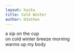 ```yaml
---
layout: haiku
title: Cold Winter
author: H3athen
---
```


a sip on the cup<br>
on cold winter breeze morning<br>
warms up my body<br>

